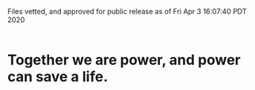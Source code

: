 Files vetted, and approved for public release as of Fri Apr  3 16:07:40 PDT 2020<br><br><h1>Together we are power, and power can save a life.</h1>
